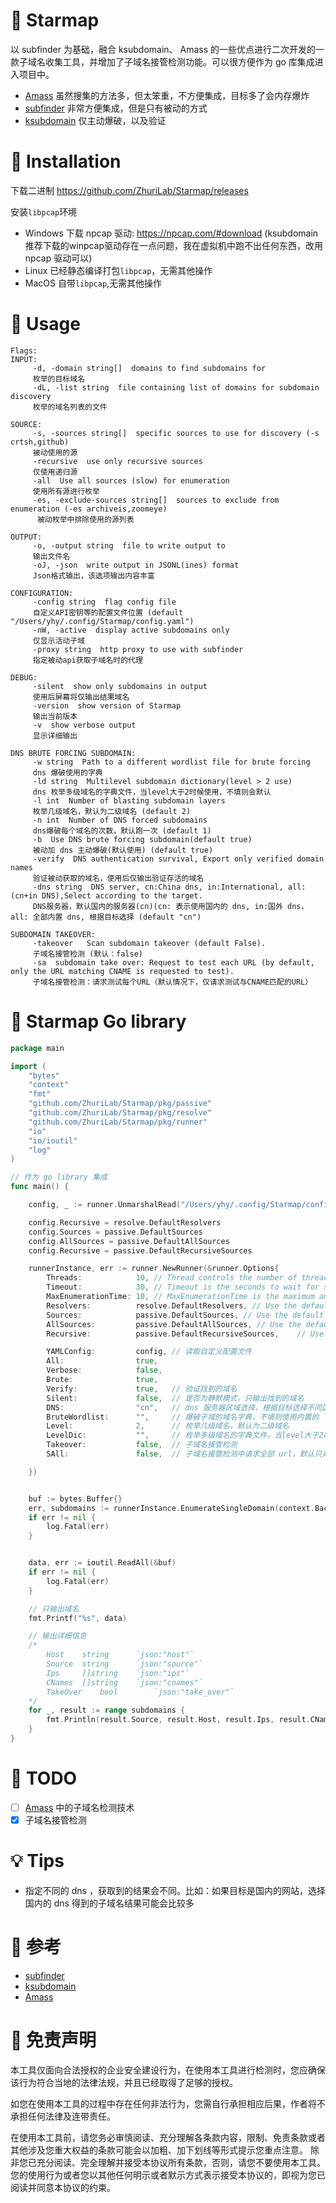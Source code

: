 # 🌟 Starmap
 以 subfinder 为基础，融合 ksubdomain、 Amass 的一些优点进行二次开发的一款子域名收集工具，并增加了子域名接管检测功能。可以很方便作为 go 库集成进入项目中。

- [Amass](https://github.com/OWASP/Amass/) 虽然搜集的方法多，但太笨重，不方便集成，目标多了会内存爆炸
- [subfinder](https://github.com/projectdiscovery/subfinder) 非常方便集成，但是只有被动的方式
- [ksubdomain](https://github.com/boy-hack/ksubdomain) 仅主动爆破，以及验证

# 🍺 Installation
下载二进制 https://github.com/ZhuriLab/Starmap/releases

安装`libpcap`环境 
- Windows 下载 npcap 驱动: https://npcap.com/#download (ksubdomain 推荐下载的winpcap驱动存在一点问题，我在虚拟机中跑不出任何东西，改用 npcap 驱动可以)
- Linux 已经静态编译打包`libpcap`，无需其他操作
- MacOS 自带`libpcap`,无需其他操作 

# 🔅 Usage
```
Flags:
INPUT:
     -d, -domain string[]  domains to find subdomains for
     枚举的目标域名
     -dL, -list string  file containing list of domains for subdomain discovery
     枚举的域名列表的文件

SOURCE:
     -s, -sources string[]  specific sources to use for discovery (-s crtsh,github)
     被动使用的源
     -recursive  use only recursive sources
     仅使用递归源
     -all  Use all sources (slow) for enumeration
     使用所有源进行枚举
     -es, -exclude-sources string[]  sources to exclude from enumeration (-es archiveis,zoomeye)
      被动枚举中排除使用的源列表

OUTPUT:
     -o, -output string  file to write output to
     输出文件名
     -oJ, -json  write output in JSONL(ines) format
     Json格式输出，该选项输出内容丰富

CONFIGURATION:
     -config string  flag config file
     自定义API密钥等的配置文件位置 (default "/Users/yhy/.config/Starmap/config.yaml")
     -nW, -active  display active subdomains only
     仅显示活动子域
     -proxy string  http proxy to use with subfinder
     指定被动api获取子域名时的代理

DEBUG:
     -silent  show only subdomains in output
     使用后屏幕将仅输出结果域名
     -version  show version of Starmap
     输出当前版本
     -v  show verbose output
     显示详细输出

DNS BRUTE FORCING SUBDOMAIN:
     -w string  Path to a different wordlist file for brute forcing
     dns 爆破使用的字典
     -ld string  Multilevel subdomain dictionary(level > 2 use)
     dns 枚举多级域名的字典文件，当level大于2时候使用，不填则会默认
     -l int  Number of blasting subdomain layers
     枚举几级域名，默认为二级域名 (default 2)
     -n int  Number of DNS forced subdomains
     dns爆破每个域名的次数，默认跑一次 (default 1)
     -b  Use DNS brute forcing subdomain(default true)
     被动加 dns 主动爆破(默认使用) (default true)
     -verify  DNS authentication survival, Export only verified domain names
     验证被动获取的域名，使用后仅输出验证存活的域名
     -dns string  DNS server, cn:China dns, in:International, all:(cn+in DNS),Select according to the target.
     DNS服务器，默认国内的服务器(cn)(cn: 表示使用国内的 dns, in:国外 dns，all: 全部内置 dns, 根据目标选择 (default "cn")

SUBDOMAIN TAKEOVER:
     -takeover   Scan subdomain takeover (default False).
     子域名接管检测 (默认：false)
     -sa  subdomain take over: Request to test each URL (by default, only the URL matching CNAME is requested to test).
     子域名接管检测：请求测试每个URL（默认情况下，仅请求测试与CNAME匹配的URL）
```


# 🎉 Starmap Go library

```go
package main

import (
	"bytes"
	"context"
	"fmt"
	"github.com/ZhuriLab/Starmap/pkg/passive"
	"github.com/ZhuriLab/Starmap/pkg/resolve"
	"github.com/ZhuriLab/Starmap/pkg/runner"
	"io"
	"io/ioutil"
	"log"
)

// 作为 go library 集成
func main() {

	config, _ := runner.UnmarshalRead("/Users/yhy/.config/Starmap/config.yaml")

	config.Recursive = resolve.DefaultResolvers
	config.Sources = passive.DefaultSources
	config.AllSources = passive.DefaultAllSources
	config.Recursive = passive.DefaultRecursiveSources

	runnerInstance, err := runner.NewRunner(&runner.Options{
		Threads:            10, // Thread controls the number of threads to use for active enumerations
		Timeout:            30, // Timeout is the seconds to wait for sources to respond
		MaxEnumerationTime: 10, // MaxEnumerationTime is the maximum amount of time in mins to wait for enumeration
		Resolvers:          resolve.DefaultResolvers, // Use the default list of resolvers by marshaling it to the config
		Sources:            passive.DefaultSources, // Use the default list of passive sources
		AllSources:         passive.DefaultAllSources, // Use the default list of all passive sources
		Recursive:          passive.DefaultRecursiveSources,	// Use the default list of recursive sources

		YAMLConfig:         config,	// 读取自定义配置文件
		All: 				true,
		Verbose: 			false,
		Brute:				true,
		Verify:             true,	// 验证找到的域名
		Silent: 			false,	// 是否为静默模式，只输出找到的域名
		DNS: 				"cn",	// dns 服务器区域选择，根据目标选择不同区域得到的结果不同，国内网站的话，选择 cn，dns 爆破结果比较多
		BruteWordlist:      "",		// 爆破子域的域名字典，不填则使用内置的
		Level: 				2,		// 枚举几级域名，默认为二级域名
		LevelDic:           "",		// 枚举多级域名的字典文件，当level大于2时候使用，不填则会默认
		Takeover: 			false,	// 子域名接管检测
		SAll: 				false,  // 子域名接管检测中请求全部 url，默认只对匹配的 cname 进行检测

	})


	buf := bytes.Buffer{}
	err, subdomains := runnerInstance.EnumerateSingleDomain(context.Background(), "baidu.com", []io.Writer{&buf})
	if err != nil {
		log.Fatal(err)
	}


	data, err := ioutil.ReadAll(&buf)
	if err != nil {
		log.Fatal(err)
	}

	// 只输出域名
	fmt.Printf("%s", data)

	// 输出详细信息
	/*
		Host   	string 		`json:"host"`
		Source 	string 		`json:"source"`
		Ips    	[]string	`json:"ips"`
		CNames  []string	`json:"cnames"`
		TakeOver 	bool		`json:"take_over"`
	*/
	for _, result := range subdomains {
		fmt.Println(result.Source, result.Host, result.Ips, result.CNames, result.TakeOver)
	}
}


```

# 📌 TODO

- [ ] [Amass](https://github.com/OWASP/Amass/) 中的子域名检测技术
- [x] 子域名接管检测

# 💡 Tips
 - 指定不同的 dns ，获取到的结果会不同。比如：如果目标是国内的网站，选择国内的 dns 得到的子域名结果可能会比较多


# 👀 参考
- [subfinder](https://github.com/projectdiscovery/subfinder)
- [ksubdomain](https://github.com/boy-hack/ksubdomain)
- [Amass](https://github.com/OWASP/Amass)

#  📄 免责声明
本工具仅面向合法授权的企业安全建设行为，在使用本工具进行检测时，您应确保该行为符合当地的法律法规，并且已经取得了足够的授权。

如您在使用本工具的过程中存在任何非法行为，您需自行承担相应后果，作者将不承担任何法律及连带责任。

在使用本工具前，请您务必审慎阅读、充分理解各条款内容，限制、免责条款或者其他涉及您重大权益的条款可能会以加粗、加下划线等形式提示您重点注意。 除非您已充分阅读、完全理解并接受本协议所有条款，否则，请您不要使用本工具。您的使用行为或者您以其他任何明示或者默示方式表示接受本协议的，即视为您已阅读并同意本协议的约束。